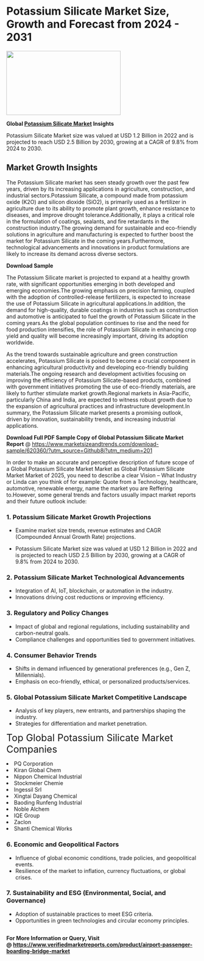 <H1>Potassium Silicate Market Size, Growth and Forecast from 2024 - 2031</H1><img class="aligncenter size-medium wp-image-584254" src="https://thirdeyenews.in/wp-content/uploads/2024/09/Global-Market-Research-300x168.jpeg" alt="" width="300" height="168" /><p><strong>Global&nbsp;<a href="https://www.marketsizeandtrends.com/download-sample/620360/?utm_source=Github8j?utm_medium=201">Potassium Silicate Market</a> Insights</strong></p><p>Potassium Silicate Market size was valued at USD 1.2 Billion in 2022 and is projected to reach USD 2.5 Billion by 2030, growing at a CAGR of 9.8% from 2024 to 2030.</p><p><h2>Market Growth Insights</h2> <p>The Potassium Silicate market has seen steady growth over the past few years, driven by its increasing applications in agriculture, construction, and industrial sectors.Potassium Silicate, a compound made from potassium oxide (K2O) and silicon dioxide (SiO2), is primarily used as a fertilizer in agriculture due to its ability to promote plant growth, enhance resistance to diseases, and improve drought tolerance.Additionally, it plays a critical role in the formulation of coatings, sealants, and fire retardants in the construction industry.The growing demand for sustainable and eco-friendly solutions in agriculture and manufacturing is expected to further boost the market for Potassium Silicate in the coming years.Furthermore, technological advancements and innovations in product formulations are likely to increase its demand across diverse sectors.</p> <p><strong>Download Sample</strong></p> <p>The Potassium Silicate market is projected to expand at a healthy growth rate, with significant opportunities emerging in both developed and emerging economies.The growing emphasis on precision farming, coupled with the adoption of controlled-release fertilizers, is expected to increase the use of Potassium Silicate in agricultural applications.In addition, the demand for high-quality, durable coatings in industries such as construction and automotive is anticipated to fuel the growth of Potassium Silicate in the coming years.As the global population continues to rise and the need for food production intensifies, the role of Potassium Silicate in enhancing crop yield and quality will become increasingly important, driving its adoption worldwide.<p>As the trend towards sustainable agriculture and green construction accelerates, Potassium Silicate is poised to become a crucial component in enhancing agricultural productivity and developing eco-friendly building materials.The ongoing research and development activities focusing on improving the efficiency of Potassium Silicate-based products, combined with government initiatives promoting the use of eco-friendly materials, are likely to further stimulate market growth.Regional markets in Asia-Pacific, particularly China and India, are expected to witness robust growth due to the expansion of agricultural practices and infrastructure development.In summary, the Potassium Silicate market presents a promising outlook, driven by innovation, sustainability trends, and increasing industrial applications.</p> <p><span class=""><strong>Download Full PDF Sample Copy of Global Potassium Silicate Market Report</strong> @ <a href="https://www.marketsizeandtrends.com/download-sample/620360/?utm_source=Github8j?utm_medium=201" target="_blank">https://www.marketsizeandtrends.com/download-sample/620360/?utm_source=Github8j?utm_medium=201</a></span></p><p>In order to make an accurate and perceptive description of future scope of a Global&nbsp;Potassium Silicate Market Market as Global&nbsp;Potassium Silicate Market Market of 2025, you need to describe a clear Vision &ndash; What Industry or Linda can you think of for example: Quote from a Technology, healthcare, automotive, renewable energy, name the market you are Reffering to.However, some general trends and factors usually impact market reports and their future outlook include:</p><h3>1.&nbsp;<strong>Potassium Silicate Market Growth Projections</strong></h3><ul><li>Examine market size trends, revenue estimates and CAGR (Compounded Annual Growth Rate) projections.</li><li><p>Potassium Silicate Market size was valued at USD 1.2 Billion in 2022 and is projected to reach USD 2.5 Billion by 2030, growing at a CAGR of 9.8% from 2024 to 2030.</p></li></ul><h3>2.&nbsp;<strong>Potassium Silicate Market Technological Advancements</strong></h3><ul><li>Integration of AI, IoT, blockchain, or automation in the industry.</li><li>Innovations driving cost reductions or improving efficiency.</li></ul><h3>3.&nbsp;<strong>Regulatory and Policy Changes</strong></h3><ul><li>Impact of global and regional regulations, including sustainability and carbon-neutral goals.</li><li>Compliance challenges and opportunities tied to government initiatives.</li></ul><h3>4.&nbsp;<strong>Consumer Behavior Trends</strong></h3><ul><li>Shifts in demand influenced by generational preferences (e.g., Gen Z, Millennials).</li><li>Emphasis on eco-friendly, ethical, or personalized products/services.</li></ul><h3>5.&nbsp;<strong>Global Potassium Silicate Market Competitive Landscape</strong></h3><ul><li>Analysis of key players, new entrants, and partnerships shaping the industry.</li><li>Strategies for differentiation and market penetration.</li></ul><p data-pm-slice="1 1 []"><span style="color: inherit; font-family: inherit; font-size: 25px;">Top Global Potassium Silicate Market Companies</span></p><div class="" data-test-id=""><p><li>PQ Corporation</li><li> Kiran Global Chem</li><li> Nippon Chemical Industrial</li><li> Stockmeier Chemie</li><li> Ingessil Srl</li><li> Xingtai Dayang Chemical</li><li> Baoding Runfeng Industrial</li><li> Noble Alchem</li><li> IQE Group</li><li> Zaclon</li><li> Shanti Chemical Works</li></p></div><h3>6.&nbsp;<strong>Economic and Geopolitical Factors</strong></h3><ul><li>Influence of global economic conditions, trade policies, and geopolitical events.</li><li>Resilience of the market to inflation, currency fluctuations, or global crises.</li></ul><h3>7.&nbsp;<strong>Sustainability and ESG (Environmental, Social, and Governance)</strong></h3><ul><li>Adoption of sustainable practices to meet ESG criteria.</li><li>Opportunities in green technologies and circular economy principles.</li></ul><h2><strong style="font-size: 14px;">For More Information or Query, Visit @&nbsp;</strong><a style="background-color: #ffffff; font-size: 14px;" href="https://www.marketsizeandtrends.com/report/potassium-silicate-market/" target="_blank">https://www.verifiedmarketreports.com/product/airport-passenger-boarding-bridge-market</a></h2>